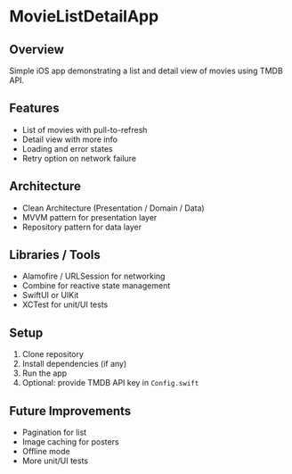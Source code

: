 # MovieListDetailApp

## Overview
Simple iOS app demonstrating a list and detail view of movies using TMDB API.

## Features
- List of movies with pull-to-refresh
- Detail view with more info
- Loading and error states
- Retry option on network failure

## Architecture
- Clean Architecture (Presentation / Domain / Data)
- MVVM pattern for presentation layer
- Repository pattern for data layer

## Libraries / Tools
- Alamofire / URLSession for networking
- Combine for reactive state management
- SwiftUI or UIKit
- XCTest for unit/UI tests

## Setup
1. Clone repository
2. Install dependencies (if any)
3. Run the app
4. Optional: provide TMDB API key in `Config.swift`

## Future Improvements
- Pagination for list
- Image caching for posters
- Offline mode
- More unit/UI tests
